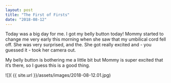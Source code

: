 ```yaml
---
layout: post
title: "The First of Firsts"
date: "2018-08-12"
---
```


Today was a big day for me. I got my belly button today! Mommy started to change me very early this morning when she saw that my umbilical cord fell off. She was very surprised, and the. She got really excited and - you guessed it - took her camera out.

My belly button is bothering me a little bit but Mommy is super excited that it’s there, so I guess this is a good thing.

<span class="gallery">
  ![]( {{ site.url }}/assets/images/2018-08-12.01.jpg)
</span>
